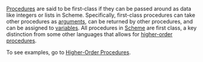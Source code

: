 [Procedures](wiki:procedure) are said to be first-class if they can be passed around as data like integers or lists in Scheme.  Specifically, first-class procedures can take other procedures as [arguments](wiki:argument), can be returned by other procedures, and can be assigned to [variables](wiki:variable). All procedures in [Scheme](wiki:scheme) are first class, a key distinction from some other languages that allows for [higher-order procedures](wiki:higher-order-procedure).

To see examples, go to [Higher-Order Procedures](wiki:higher-order-procedure).